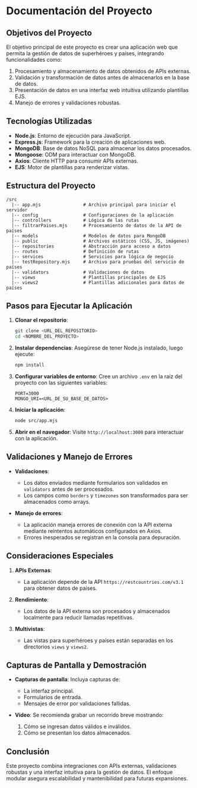 # Documentación del Proyecto

## Objetivos del Proyecto
El objetivo principal de este proyecto es crear una aplicación web que permita la gestión de datos de superhéroes y países, integrando funcionalidades como:

1. Procesamiento y almacenamiento de datos obtenidos de APIs externas.
2. Validación y transformación de datos antes de almacenarlos en la base de datos.
3. Presentación de datos en una interfaz web intuitiva utilizando plantillas EJS.
4. Manejo de errores y validaciones robustas.

## Tecnologías Utilizadas
- **Node.js**: Entorno de ejecución para JavaScript.
- **Express.js**: Framework para la creación de aplicaciones web.
- **MongoDB**: Base de datos NoSQL para almacenar los datos procesados.
- **Mongoose**: ODM para interactuar con MongoDB.
- **Axios**: Cliente HTTP para consumir APIs externas.
- **EJS**: Motor de plantillas para renderizar vistas.

## Estructura del Proyecto

```
/src
  |-- app.mjs                # Archivo principal para iniciar el servidor
  |-- config                 # Configuraciones de la aplicación
  |-- controllers            # Lógica de las rutas
  |-- filtrarPaises.mjs      # Procesamiento de datos de la API de países
  |-- models                 # Modelos de datos para MongoDB
  |-- public                 # Archivos estáticos (CSS, JS, imágenes)
  |-- repositories           # Abstracción para acceso a datos
  |-- routes                 # Definición de rutas
  |-- services               # Servicios para lógica de negocio
  |-- testRepository.mjs     # Archivo para pruebas del servicio de países
  |-- validators             # Validaciones de datos
  |-- views                  # Plantillas principales de EJS
  |-- views2                 # Plantillas adicionales para datos de países
```

## Pasos para Ejecutar la Aplicación

1. **Clonar el repositorio**:
   ```bash
   git clone <URL_DEL_REPOSITORIO>
   cd <NOMBRE_DEL_PROYECTO>
   ```

2. **Instalar dependencias**:
   Asegúrese de tener Node.js instalado, luego ejecute:
   ```bash
   npm install
   ```

3. **Configurar variables de entorno**:
   Cree un archivo `.env` en la raíz del proyecto con las siguientes variables:
   ```env
   PORT=3000
   MONGO_URI=<URL_DE_SU_BASE_DE_DATOS>
   ```

4. **Iniciar la aplicación**:
   ```bash
   node src/app.mjs
   ```

5. **Abrir en el navegador**:
   Visite `http://localhost:3000` para interactuar con la aplicación.

## Validaciones y Manejo de Errores

- **Validaciones**:
  - Los datos enviados mediante formularios son validados en `validators` antes de ser procesados.
  - Los campos como `borders` y `timezones` son transformados para ser almacenados como arrays.

- **Manejo de errores**:
  - La aplicación maneja errores de conexión con la API externa mediante reintentos automáticos configurados en Axios.
  - Errores inesperados se registran en la consola para depuración.

## Consideraciones Especiales

1. **APIs Externas**:
   - La aplicación depende de la API `https://restcountries.com/v3.1` para obtener datos de países.

2. **Rendimiento**:
   - Los datos de la API externa son procesados y almacenados localmente para reducir llamadas repetitivas.

3. **Multivistas**:
   - Las vistas para superhéroes y países están separadas en los directorios `views` y `views2`.

## Capturas de Pantalla y Demostración

- **Capturas de pantalla**:
  Incluya capturas de:
  - La interfaz principal.
  - Formularios de entrada.
  - Mensajes de error por validaciones fallidas.

- **Video**:
  Se recomienda grabar un recorrido breve mostrando:
  1. Cómo se ingresan datos válidos e inválidos.
  2. Cómo se presentan los datos almacenados.

## Conclusión
Este proyecto combina integraciones con APIs externas, validaciones robustas y una interfaz intuitiva para la gestión de datos. El enfoque modular asegura escalabilidad y mantenibilidad para futuras expansiones.


